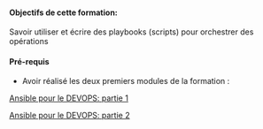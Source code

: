 #### Objectifs de cette formation:

Savoir utiliser et écrire des playbooks (scripts) pour orchestrer des opérations

#### Pré-requis
- Avoir réalisé les deux premiers modules de la formation :

[Ansible pour le DEVOPS: partie 1](https://katacoda.com/devopsteam/courses/ansible/ansible_training_part1)

[Ansible pour le DEVOPS: partie 2](https://katacoda.com/devopsteam/courses/ansible/ansible_training_part2)


